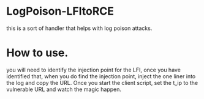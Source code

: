 # LogPoison-LFItoRCE
this is a sort of handler that helps with log poison attacks. 


# How to use.

you will need to identify the injection point for the LFI, once you have identified that, when you do find the injection point, inject the one liner into the log and copy the URL. Once you start the client script, set the t_ip to the vulnerable URL and watch the magic happen.
